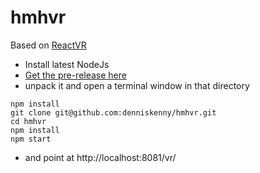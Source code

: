 # hmhvr

Based on [ReactVR](https://github.com/facebook/react-vr)

* Install latest NodeJs
* [Get the pre-release here](https://s3.amazonaws.com/static.oculus.com/reactvr/React_VR_Prerelease.zip)
* unpack it and open a terminal window in that directory
 
 ~~~~ 
 npm install
 git clone git@github.com:denniskenny/hmhvr.git 
 cd hmhvr
 npm install
 npm start
 ~~~~ 

* and point at http://localhost:8081/vr/
